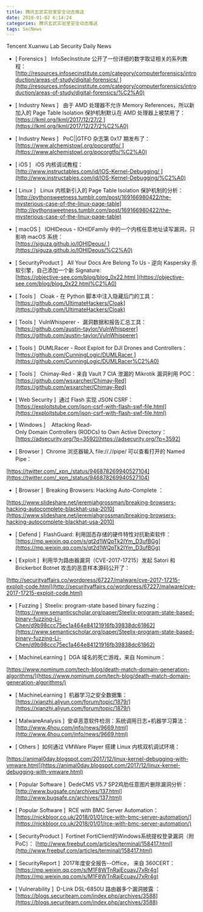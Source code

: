 ```yaml
---
title: 腾讯玄武实验室安全动态推送
date: 2018-01-02 6:14:24
categories: 腾讯玄武实验室安全动态推送
tags: SecNews
---
```


Tencent Xuanwu Lab Security Daily News  
* [ Forensics ]   InfoSecInstitute 公开了一份详细的数字取证相关的系列教程：   
[http://resources.infosecinstitute.com/category/computerforensics/introduction/areas-of-study/digital-forensics/ ](http://resources.infosecinstitute.com/category/computerforensics/introduction/areas-of-study/digital-forensics/%C2%A0)  

* [ Industry News ]   由于 AMD 处理器不允许 Memory References，所以新加入的 Page Table Isolation 保护机制默认在 AMD 处理器上被禁用了：   
[https://lkml.org/lkml/2017/12/27/2 ](https://lkml.org/lkml/2017/12/27/2%C2%A0)  

* [ Industry News ]   PoC||GTFO 杂志第 0x17 期发布了：   
[https://www.alchemistowl.org/pocorgtfo/ ](https://www.alchemistowl.org/pocorgtfo/%C2%A0)  

* [ iOS ]   iOS 内核调试教程：   
[http://www.instructables.com/id/IOS-Kernel-Debugging/ ](http://www.instructables.com/id/IOS-Kernel-Debugging/%C2%A0)  

* [ Linux ]  
Linux 内核新引入的 Page Table Isolation 保护机制的分析：   
[http://pythonsweetness.tumblr.com/post/169166980422/the-mysterious-case-of-the-linux-page-table](http://pythonsweetness.tumblr.com/post/169166980422/the-mysterious-case-of-the-linux-page-table)  

* [ macOS ]   IOHIDeous - IOHIDFamily 中的一个内核任意地址读写漏洞，只影响 macOS 系统：   
[https://siguza.github.io/IOHIDeous/ ](https://siguza.github.io/IOHIDeous/%C2%A0)  

* [ SecurityProduct ]   All Your Docs Are Belong To Us - 逆向 Kaspersky 杀软引擎，自己添加一个新 Signature:   
[https://objective-see.com/blog/blog_0x22.html ](https://objective-see.com/blog/blog_0x22.html%C2%A0)  

* [ Tools ]   Cloak - 在 Python 脚本中注入隐藏后门的工具：   
[https://github.com/UltimateHackers/Cloak](https://github.com/UltimateHackers/Cloak)  

* [ Tools ]  VulnWhisperer -  漏洞数据和报告汇总工具：   
[https://github.com/austin-taylor/VulnWhisperer](https://github.com/austin-taylor/VulnWhisperer)  

* [ Tools ]  DUMLRacer - Root Exploit for DJI Drones and Controllers：  
[https://github.com/CunningLogic/DUMLRacer ](https://github.com/CunningLogic/DUMLRacer%C2%A0)  

* [ Tools ]   Chimay-Red - 来自 Vault 7 CIA 泄漏的 Mikrotik 漏洞利用 POC：   
[https://github.com/wsxarcher/Chimay-Red](https://github.com/wsxarcher/Chimay-Red)  

* [ Web Security ]  通过 Flash 实现 JSON CSRF：   
[https://exploitstube.com/json-csrf-with-flash-swf-file.html](https://exploitstube.com/json-csrf-with-flash-swf-file.html)  

* [ Windows ]  
 Attacking Read-Only Domain Controllers (RODCs) to Own Active Directory：  
[https://adsecurity.org/?p=3592](https://adsecurity.org/?p=3592)  

* [ Browser ]  Chrome 浏览器输入 file://.//pipe/ 可以查看打开的 Named Pipe： 

[https://twitter.com/_xpn_/status/946878269940527104](https://twitter.com/_xpn_/status/946878269940527104)  

* [ Browser ]  Breaking Browsers: Hacking Auto-Complete ：
 
[https://www.slideshare.net/jeremiahgrossman/breaking-browsers-hacking-autocomplete-blackhat-usa-2010](https://www.slideshare.net/jeremiahgrossman/breaking-browsers-hacking-autocomplete-blackhat-usa-2010)  

* [ Defend ]  FlashGuard: 利用固态存储的硬件特性对抗勒索软件： 
[https://mp.weixin.qq.com/s/qt2d1WQpTk2IYm_D3ufBGg](https://mp.weixin.qq.com/s/qt2d1WQpTk2IYm_D3ufBGg)  

* [ Exploit ]  利用华为路由器漏洞（CVE-2017-17215）发起 Satori 和 Brickerbot Botnet 攻击的恶意样本源码公开了：
 
[http://securityaffairs.co/wordpress/67227/malware/cve-2017-17215-exploit-code.html](http://securityaffairs.co/wordpress/67227/malware/cve-2017-17215-exploit-code.html)  

* [ Fuzzing ]  Steelix: program-state based binary fuzzing： 
[https://www.semanticscholar.org/paper/Steelix-program-state-based-binary-fuzzing-Li-Chen/d9b98ccc75ec1a464e84121916fb39838dc61862](https://www.semanticscholar.org/paper/Steelix-program-state-based-binary-fuzzing-Li-Chen/d9b98ccc75ec1a464e84121916fb39838dc61862)  

* [ MachineLearning ]  DGA 域名的死亡游戏，来自 Nominum： 

[https://www.nominum.com/tech-blog/death-match-domain-generation-algorithms/](https://www.nominum.com/tech-blog/death-match-domain-generation-algorithms/)  

* [ MachineLearning ]  机器学习之安全数据集： 
[https://xianzhi.aliyun.com/forum/topic/1879/](https://xianzhi.aliyun.com/forum/topic/1879/)  

* [ MalwareAnalysis ]  安卓恶意软件检测：系统调用日志+机器学习算法： 
[http://www.4hou.com/info/news/9669.html](http://www.4hou.com/info/news/9669.html)  

* [ Others ]  如何通过 VMWare Player 搭建 Linux 内核双机调试环境： 

[https://animal0day.blogspot.com/2017/12/linux-kernel-debugging-with-vmware.html](https://animal0day.blogspot.com/2017/12/linux-kernel-debugging-with-vmware.html)  

* [ Popular Software ]  DedeCMS V5.7 SP2鸡肋任意图片删除漏洞分析： 
[http://www.bugsafe.cn/archives/137.html](http://www.bugsafe.cn/archives/137.html)  

* [ Popular Software ]  RCE with BMC Server Automation： 
[https://nickbloor.co.uk/2018/01/01/rce-with-bmc-server-automation/](https://nickbloor.co.uk/2018/01/01/rce-with-bmc-server-automation/)  

* [ SecurityProduct ]  Fortinet FortiClient的Windows系统提权登录漏洞（附PoC）： 
[http://www.freebuf.com/articles/terminal/158417.html](http://www.freebuf.com/articles/terminal/158417.html)  

* [ SecurityReport ]  2017年度安全报告--Office， 来自 360CERT： 
[https://mp.weixin.qq.com/s/M1F8WTnRajEcuavJ7xRr4g](https://mp.weixin.qq.com/s/M1F8WTnRajEcuavJ7xRr4g)  

* [ Vulnerability ]  D-Link DSL-6850U 路由器多个漏洞披露 ： 
[https://blogs.securiteam.com/index.php/archives/3588](https://blogs.securiteam.com/index.php/archives/3588)  

